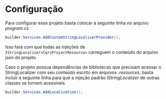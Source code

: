# Configuração

Para configurar esse projeto basta colocar a seguinte linha no arquivo *program.cs*

```c#
builder.Services.AddCustomStringLocalizerProvider();
```

Isso fará com que todas as injeções de `IStringLocalizer<CqrsProjectResource>` carreguem o conteúdo do arquivo json do projeto.

Caso o projeto possua dependências de bibliotecas que precisam acessar o StringLocalizer com seu conteúdo escrito em arquivos *.resources*, basta incluir a seguinte linha para que a injeção padrão *IStringLocalizer* de outras classes se tornem acessíveis

```c#
builder.Services.AddLocalization();
```
